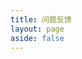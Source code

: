 ```yaml
---
title: 问题反馈
layout: page
aside: false
---
```


<script setup lang="ts">
import { defineClientComponent } from 'vitepress'

const ForumTopicPage = defineClientComponent(() => {
  return import('../../components/forum/topic/ForumTopicPage.vue')
})
</script>

<ForumTopicPage />
